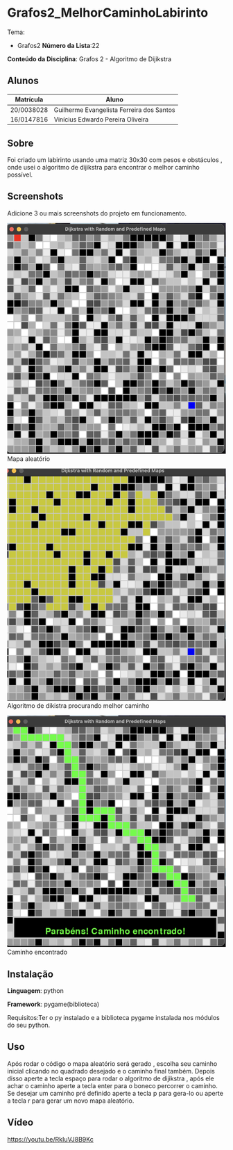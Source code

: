# Grafos2_MelhorCaminhoLabirinto

Tema:
 - Grafos2
**Número da Lista**:22

**Conteúdo da Disciplina**: Grafos 2 - Algoritmo de Dijikstra

## Alunos
|Matrícula | Aluno |
| -- | -- |
| 20/0038028  |  Guilherme Evangelista Ferreira dos Santos |
| 16/0147816  |  Vinícius Edwardo Pereira Oliveira |

## Sobre 
Foi criado um labirinto usando uma matriz 30x30 com pesos e obstáculos , onde usei o algoritmo de dijikstra para encontrar o melhor caminho possível. 

## Screenshots
Adicione 3 ou mais screenshots do projeto em funcionamento.

![](./Imagens/mapaAleatorio.png)
Mapa aleatório

![](./Imagens/dijikstraprocurando.png)
Algoritmo de dikistra procurando melhor caminho 

![](./Imagens/caminhoEncontrado.png)
Caminho encontrado



## Instalação 
**Linguagem**: python

**Framework**: pygame(biblioteca)

Requisitos:Ter o py instalado e a biblioteca pygame instalada nos módulos do seu python.

## Uso 
Após rodar o código o mapa aleatório será gerado , escolha seu caminho inicial clicando no quadrado desejado e o caminho final também.
Depois disso aperte a tecla espaço para rodar o algoritmo de dijikstra , após ele achar o caminho aperte a tecla enter para o boneco percorrer o caminho.
Se desejar um caminho pré definido aperte a tecla p para gera-lo ou aperte a tecla r para gerar um novo mapa aleatório.

## Vídeo
https://youtu.be/RkIuVJ8B9Kc




